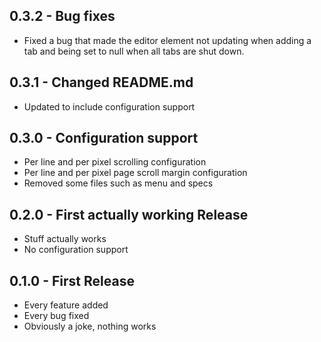 ## 0.3.2 - Bug fixes
* Fixed a bug that made the editor element not updating when adding a tab and being set to null when all tabs are shut down. 

## 0.3.1 - Changed README.md
* Updated to include configuration support


## 0.3.0 - Configuration support
* Per line and per pixel scrolling configuration
* Per line and per pixel page scroll margin configuration
* Removed some files such as menu and specs

## 0.2.0 - First actually working Release
* Stuff actually works
* No configuration support

## 0.1.0 - First Release
* Every feature added
* Every bug fixed
* Obviously a joke, nothing works
